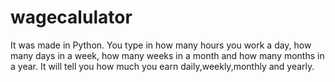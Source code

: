 wagecalulator
=============

It was made in Python. You type in how many hours you work a day, how many days in a week, how many weeks in a month and how many months in a year. It will tell you how much you earn daily,weekly,monthly and yearly.

